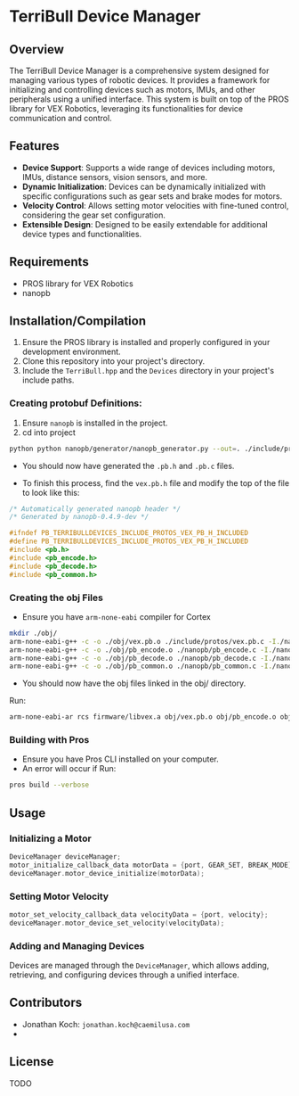 # TerriBull Device Manager

## Overview
The TerriBull Device Manager is a comprehensive system designed for managing various types of robotic devices. It provides a framework for initializing and controlling devices such as motors, IMUs, and other peripherals using a unified interface. This system is built on top of the PROS library for VEX Robotics, leveraging its functionalities for device communication and control.

## Features
- **Device Support**: Supports a wide range of devices including motors, IMUs, distance sensors, vision sensors, and more.
- **Dynamic Initialization**: Devices can be dynamically initialized with specific configurations such as gear sets and brake modes for motors.
- **Velocity Control**: Allows setting motor velocities with fine-tuned control, considering the gear set configuration.
- **Extensible Design**: Designed to be easily extendable for additional device types and functionalities.

## Requirements
- PROS library for VEX Robotics
- nanopb

## Installation/Compilation
1. Ensure the PROS library is installed and properly configured in your development environment.
2. Clone this repository into your project's directory.
3. Include the `TerriBull.hpp` and the `Devices` directory in your project's include paths.

### Creating protobuf Definitions:
1. Ensure `nanopb` is installed in the project.
2. cd into project

```bash
python python nanopb/generator/nanopb_generator.py --out=. ./include/protos/vex.proto
```

- You should now have generated the `.pb.h` and `.pb.c` files.

- To finish this process, find the `vex.pb.h` file and modify the top of the file to look like this:
```c
/* Automatically generated nanopb header */
/* Generated by nanopb-0.4.9-dev */

#ifndef PB_TERRIBULLDEVICES_INCLUDE_PROTOS_VEX_PB_H_INCLUDED
#define PB_TERRIBULLDEVICES_INCLUDE_PROTOS_VEX_PB_H_INCLUDED
#include <pb.h>
#include <pb_encode.h>
#include <pb_decode.h>
#include <pb_common.h>
```

### Creating the obj Files
- Ensure you have `arm-none-eabi` compiler for Cortex

```bash
mkdir ./obj/
arm-none-eabi-g++ -c -o ./obj/vex.pb.o ./include/protos/vex.pb.c -I./nanopb/ -I. 
arm-none-eabi-g++ -c -o ./obj/pb_encode.o ./nanopb/pb_encode.c -I./nanopb/ -I. 
arm-none-eabi-g++ -c -o ./obj/pb_decode.o ./nanopb/pb_decode.c -I./nanopb/ -I. 
arm-none-eabi-g++ -c -o ./obj/pb_common.o ./nanopb/pb_common.c -I./nanopb/ -I.
```
- You should now have the obj files linked in the obj/ directory.

Run:

```bash
arm-none-eabi-ar rcs firmware/libvex.a obj/vex.pb.o obj/pb_encode.o obj/pb_decode.o obj/pb_common.o
```

### Building with Pros
- Ensure you have Pros CLI installed on your computer.
- An error will occur if 
Run:
```bash
pros build --verbose
```

## Usage

### Initializing a Motor
```cpp
DeviceManager deviceManager;
motor_initialize_callback_data motorData = {port, GEAR_SET, BREAK_MODE};
deviceManager.motor_device_initialize(motorData);
```

### Setting Motor Velocity
```cpp
motor_set_velocity_callback_data velocityData = {port, velocity};
deviceManager.motor_device_set_velocity(velocityData);
```

### Adding and Managing Devices
Devices are managed through the `DeviceManager`, which allows adding, retrieving, and configuring devices through a unified interface.

## Contributors
- Jonathan Koch: `jonathan.koch@caemilusa.com`
- 

## License
TODO